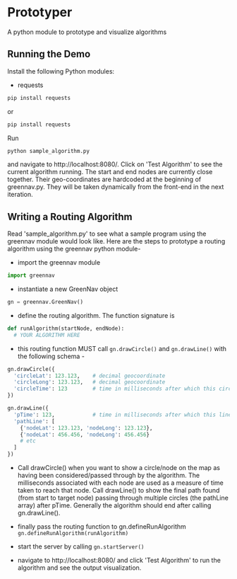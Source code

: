 # Prototyper

A python module to prototype and visualize algorithms

## Running the Demo

Install the following Python modules:

- requests

``` zsh
pip install requests
```

or

``` zsh
pip install requests
```

Run

``` zsh
python sample_algorithm.py
```

and navigate to http://localhost:8080/. Click on 'Test Algorithm' to see the current algorithm running. The start and end nodes are currently close together. Their geo-coordinates are hardcoded at the beginning of greennav.py. They will be taken dynamically from the front-end in the next iteration.

## Writing a Routing Algorithm

Read 'sample_algorithm.py' to see what a sample program using the greennav module would look like. Here are the steps to prototype a routing algorithm using the greennav python module-

- import the greennav module

``` python
import greennav
```

- instantiate a new GreenNav object

``` python
gn = greennav.GreenNav()
```

- define the routing algorithm. The function signature is 

``` python
def runAlgorithm(startNode, endNode):
  # YOUR ALGORITHM HERE
```

- this routing function MUST call ```gn.drawCircle()``` and ```gn.drawLine()``` with the following schema -

``` python
gn.drawCircle({
  'circleLat': 123.123,    # decimal geocoordinate
  'circleLong': 123.123,   # decimal geocoordinate
  'circleTime': 123        # time in milliseconds after which this circle is visualized
})

gn.drawLine({
  'pTime': 123,            # time in milliseconds after which this line is visualized
  'pathLine': [
    {'nodeLat': 123.123, 'nodeLong': 123.123},
    {'nodeLat': 456.456, 'nodeLong': 456.456}
    # etc
  ]
})

```
- Call drawCircle() when you want to show a circle/node on the map as having been considered/passed through by the algorithm. The milliseconds associated with each node are used as a measure of time taken to reach that node. Call drawLine() to show the final path found (from start to target node) passing through multiple circles (the pathLine array) after pTime. Generally the algorithm should end after calling gn.drawLine().

- finally pass the routing function to gn.defineRunAlgorithm ```gn.defineRunAlgorithm(runAlgorithm)```

- start the server by calling ```gn.startServer()```

- navigate to http://localhost:8080/ and click 'Test Algorithm' to run the algorithm and see the output visualization.
